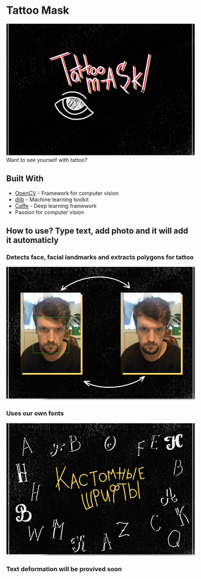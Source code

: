 # Tattoo Mask
![alt text](screenshots/Screenshot_1.png)
Want to see yourself with tattoo? 

## Built With

* [OpenCV](https://opencv.org/) - Framework for computer vision
* [dlib](http://dlib.net/) - Machine learning toolkit
* [Caffe](https://caffe.berkeleyvision.org/) - Deep learning framework
* Passion for computer vision

## How to use? Type text, add photo and it will add it automaticly

### Detects face, facial landmarks and extracts polygons for tattoo
![alt text](screenshots/Screenshot_2.png)

### Uses our own fonts
![alt text](screenshots/Screenshot_3.png)

### Text deformation will be provived soon
